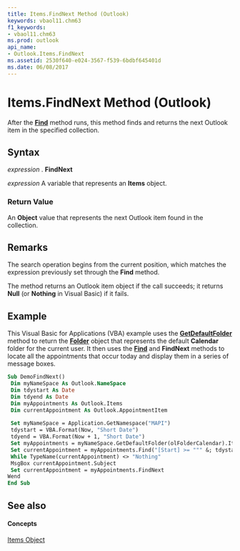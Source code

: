 ```yaml
---
title: Items.FindNext Method (Outlook)
keywords: vbaol11.chm63
f1_keywords:
- vbaol11.chm63
ms.prod: outlook
api_name:
- Outlook.Items.FindNext
ms.assetid: 2530f640-e024-3567-f539-6bdbf645401d
ms.date: 06/08/2017
---
```



# Items.FindNext Method (Outlook)

After the  **[Find](Outlook.Items.Find.md)** method runs, this method finds and returns the next Outlook item in the specified collection.


## Syntax

 _expression_ . **FindNext**

 _expression_ A variable that represents an **Items** object.


### Return Value

An  **Object** value that represents the next Outlook item found in the collection.


## Remarks

 The search operation begins from the current position, which matches the expression previously set through the **Find** method.

The method returns an Outlook item object if the call succeeds; it returns  **Null** (or **Nothing** in Visual Basic) if it fails.


## Example

This Visual Basic for Applications (VBA) example uses the  **[GetDefaultFolder](Outlook.NameSpace.GetDefaultFolder.md)** method to return the **[Folder](Outlook.Folder.md)** object that represents the default **Calendar** folder for the current user. It then uses the **[Find](Outlook.Items.Find.md)** and **FindNext** methods to locate all the appointments that occur today and display them in a series of message boxes.


```vb
Sub DemoFindNext() 
 Dim myNameSpace As Outlook.NameSpace 
 Dim tdystart As Date 
 Dim tdyend As Date 
 Dim myAppointments As Outlook.Items 
 Dim currentAppointment As Outlook.AppointmentItem 
 
 Set myNameSpace = Application.GetNamespace("MAPI") 
 tdystart = VBA.Format(Now, "Short Date") 
 tdyend = VBA.Format(Now + 1, "Short Date") 
 Set myAppointments = myNameSpace.GetDefaultFolder(olFolderCalendar).Items 
 Set currentAppointment = myAppointments.Find("[Start] >= """ &; tdystart &; """ and [Start] <= """ &; tdyend &; """") 
 While TypeName(currentAppointment) <> "Nothing" 
 MsgBox currentAppointment.Subject 
 Set currentAppointment = myAppointments.FindNext 
Wend 
End Sub
```


## See also


#### Concepts


[Items Object](items-object-outlook.md)

